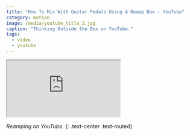 ```yaml
---
title: "How To Mix With Guitar Pedals Using A Reamp Box - YouTube"
category: motion
image: /media/youtube_title_2.jpg
caption: "Thinking Outside the Box on YouTube."
tags:
  - video
  - youtube
---
```


<div class="embed-responsive embed-responsive-16by9">
	<iframe class="embed-responsive-item" src="https://www.youtube.com/embed/BdlYw_hxCgE"></iframe>
</div>

_Reamping on YouTube._
{: .text-center .text-muted}
